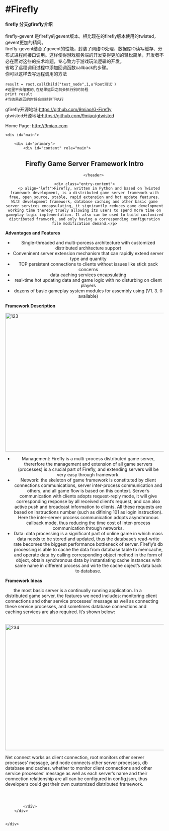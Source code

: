 ﻿#Firefly
=======

#### firefly 分支gfirefly介绍

firefly-gevent 是firefly的gevent版本。相比现在的firefly版本使用的twisted，gevent更加的精简。<br/>
firefly-gevent结合了gevent的性能，封装了网络IO处理、数据库IO读写缓存、分布式进程间接口调用。这样使得游戏服务端的开发变得更加的轻松简单，开发者不必在面对这些的技术难题，专心致力于游戏玩法逻辑的开发。<br/>
省略了远程调用过程中添加回调函数callback的步骤。<br/>
你可以这样去写远程调用的方法<br/>


	result = root.callChild("test_node",1,u'Root测试')
	#这里不会阻塞的,在结果返回之前会执行别的协程
	print result
	#当结果返回的时候会继续往下执行

gfirefly开源地址:https://github.com/9miao/G-Firefly<br/>
gtwisted开源地址:https://github.com/9miao/gtwisted<br/>

<body class="single single-post postid-31 single-format-standard custom-background single-author singular two-column right-sidebar">
Home Page: <a href="http://www.9miao.com">http://9miao.com<a>
<div id="page" class="hfeed">


	<div id="main">

		<div id="primary">
			<div id="content" role="main">
					
<article id="post-31" class="post-31 post type-post status-publish format-standard hentry category-firefly">
	<header class="entry-header">
		<h1 class="entry-title">Firefly Game Server Framework Intro</h1>

			</header>

	<div class="entry-content">
		<p align="left">Firefly, written in Python and based on Twisted framework development, is a distributed game server framework with free, open source, stable, rapid extension and hot update features. With development framework, database caching and other basic game server services encapsulating, it signicantly reduces game development working time thereby truely allowing its users to spend more time on gameplay logic implementation. It also can be used to build customized distributed framwork, and only having a corresponding configuration file modification demand.</p>
<p align="left"><strong>Advantages and Features</strong><b></b></p>
<ul>
<li>Single-threaded and multi-porcess architecture with customized distributed architecture support</li>
<li>Conveninent server extension mechanism that can rapidly extend server type and quantity</li>
<li>TCP persistent connections to clients without issues like stick pack concerns</li>
<li>data caching services encapsulating</li>
<li>real-time hot updating data and game logic with no disturbing on client players</li>
<li>dozens of basic gameplay system modules for assembly using (V1. 3. 0 available)</li>
</ul>
<p align="left"><strong>Framework Description</strong></p>
<p align="left"><a href="http://9miao.com"><img class="alignnone  wp-image-40" alt="123" src="http://firefly2.9miao.com/wp-content/uploads/2013/08/123.jpg" width="601" height="441"></a></p>
<ul>
<li>Management: Firefly is a multi-process distributed game server, thererfore the management and extension of all game servers (processes) is a crucial part of Firefly, and extending servers will be very easy through framework.</li>
<li>Network: the skeleton of game framework is constituted by client connections communications, server inter-process communication and others, and all game flow is based on this context. Server’s communication with clients adopts request-reply mode, it will give corresponding response by all received client’s request, and can also active push and broadcast information to clients. All these requests are based on instructions number (such as difining 101 as login instruction). Here the inter-server process communication adopts asynchronous callback mode, thus reducing the time cost of inter-process communication through networks.</li>
<li>Data: data processing is a significant part of online game in which mass data needs to be stored and updated, thus the database’s read-write rate becomes the biggest performance bottleneck of server. Firefly’s db processing is able to cache the data from database table to memcache, and operate data by calling corresponding object method in the form of object, obtain synchronous data by instantiating cache instances with same name in different process and wirte the cache object’s data back to database.</li>
</ul>
<p align="left"><strong>Framework Ideas</strong><b></b></p>
<p align="left"><b>&nbsp; &nbsp; &nbsp; &nbsp;&nbsp;</b>the most basic server is a continually running application. In a distributed game server, the features we need includes: monitoring client connections and other service processes’ message as well as connecting these service processes, and sometimes database connections and caching services are also required. It’s shown below:</p>
<p align="left">&nbsp;<a href="http://9miao.com/"><img class="alignnone size-full wp-image-41" alt="234" src="http://firefly2.9miao.com/wp-content/uploads/2013/08/234.jpg" width="552" height="401"></a></p>
<p align="left">Net connect works as client connection, root monitors other server processes’ message, and node connects other server processes, db database and caches. whether to monitor client connections and other service processes’ message as well as each server’s name and their connection relationship are all can be configured in config.json, thus developers could get their own customized distributed framework.</p>
			</div>

</article>

				
			</div>
		</div>


	</div>

</div>

</body>
